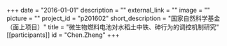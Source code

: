 +++
date = "2016-01-01"
description = ""
external_link = ""
image = ""
picture = ""
project_id = "p201602"
short_description = "国家自然科学基金 （面上项目）"
title = "微生物燃料电池对水稻土中铁、砷行为的调控机制研究"
[[participants]]
    id = "Chen.Zheng"
+++
